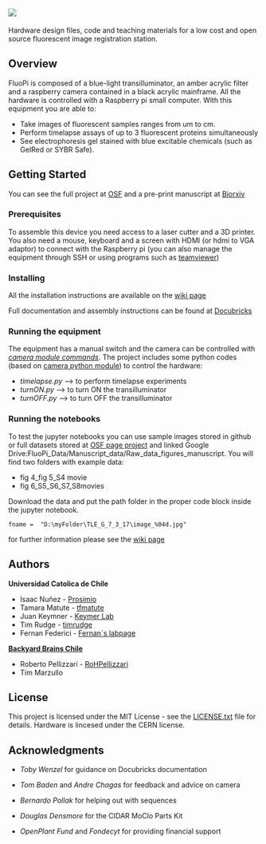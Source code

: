 # [![][FluoPi logo]][website] 

Hardware design files, code and teaching materials for a low cost and open source fluorescent image registration station.

## Overview

FluoPi is composed of a blue-light transilluminator, an amber acrylic filter and a raspberry camera contained in a black acrylic mainframe. All the hardware is controlled with a Raspberry pi small computer.
With this equipment you are able to:  

* Take images of fluorescent samples ranges from um to cm.
* Perform timelapse assays of up to 3 fluorescent proteins simultaneously
* See electrophoresis gel stained with blue excitable chemicals (such as GelRed or SYBR Safe).

## Getting Started

You can see the full project at [OSF](https://osf.io/dy6p2/)
and a pre-print manuscript at [Biorxiv](https://www.biorxiv.org/content/early/2017/09/27/194324)

### Prerequisites

To assemble this device you need access to a laser cutter and a 3D printer. You also need a mouse, keyboard and a screen
with HDMI (or hdmi to VGA adaptor) to connect with the Raspberry pi (you can also manage the equipment through SSH or using programs such as [teamviewer](https://pages.teamviewer.com/published/raspberrypi/))


### Installing

All the installation instructions are available on the [wiki page][wiki]

Full documentation and assembly instructions can be found at [Docubricks](http://docubricks.com/viewer.jsp?id=701517893260717056)


### Running the equipment

The equipment has a manual switch and the camera can be controlled with [_camera module commands_](https://www.raspberrypi.org/documentation/usage/camera/raspicam/README.md).
The project includes some python codes (based on [camera python module](https://www.raspberrypi.org/documentation/usage/camera/python/)) to control the hardware:  
* _timelapse.py_ --> to perform timelapse experiments
* _turnON.py_ --> to turn ON the transilluminator
* _turnOFF.py_ --> to turn OFF the transilluminator

### Running the notebooks

To test the jupyter notebooks you can use sample images stored in github or full datasets stored at [OSF page project](https://osf.io/dy6p2/) and  linked Google Drive:FluoPi_Data/Manuscript_data/Raw_data_figures_manuscript. You will find two folders with example data:  
* fig 4_fig 5_S4 movie
* fig 6_S5_S6_S7_S8movies

Download the data and put the path folder in the proper code block inside the jupyter notebook.

```
fname =  "D:\myFolder\TLE_G_7_3_17\image_%04d.jpg"
```

for further information please see the [wiki page][wiki]

## Authors

**Universidad Catolica de Chile**
* Isaac Nuñez - [Prosimio](https://github.com/Prosimio)
* Tamara Matute - [tfmatute](https://github.com/tfmatute)
* Juan Keymner - [Keymer Lab](http://keymerlab.nl/www/?page_id=26)
* Tim Rudge - [timrudge](https://github.com/timrudge)
* Fernan Federici - [Fernan´s labpage ](https://federicilab.org)

[**Backyard Brains Chile**](http://www.backyardbrains.cl/)
* Roberto Pellizzari - [RoHPellizzari](https://github.com/RoHPellizzari)
* Tim Marzullo


## License

This project is licensed under the MIT License - see the [LICENSE.txt](LICENSE.txt) file for details. Hardware is lincesed under the CERN license.

## Acknowledgments

* _Toby Wenzel_ for guidance on Docubricks documentation
* _Tom Baden_  and _Andre Chagas_ for feedback and advice on camera
* _Bernardo Pollak_ for helping out with sequences
* _Douglas Densmore_ for the CIDAR MoClo Parts Kit

* _OpenPlant Fund_ and _Fondecyt_ for providing financial support


[wiki]: https://github.com/SynBioUC/FluoPi/wiki
[FluoPi logo]: <img src="https://github.com/SynBioUC/FluoPi/blob/master/Images_wiki/fluopi23_logo.jpg" width="200">
[website]: https://osf.io/dy6p2/
